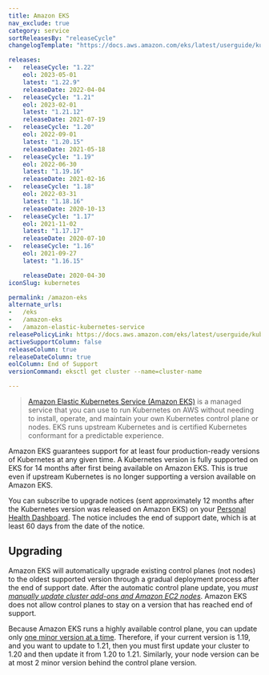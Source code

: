 ```yaml
---
title: Amazon EKS
nav_exclude: true
category: service
sortReleasesBy: "releaseCycle"
changelogTemplate: "https://docs.aws.amazon.com/eks/latest/userguide/kubernetes-versions.html#kubernetes-__RELEASE_CYCLE__"

releases:
-   releaseCycle: "1.22"
    eol: 2023-05-01
    latest: "1.22.9"
    releaseDate: 2022-04-04
-   releaseCycle: "1.21"
    eol: 2023-02-01
    latest: "1.21.12"
    releaseDate: 2021-07-19
-   releaseCycle: "1.20"
    eol: 2022-09-01
    latest: "1.20.15"
    releaseDate: 2021-05-18
-   releaseCycle: "1.19"
    eol: 2022-06-30
    latest: "1.19.16"
    releaseDate: 2021-02-16
-   releaseCycle: "1.18"
    eol: 2022-03-31
    latest: "1.18.16"
    releaseDate: 2020-10-13
-   releaseCycle: "1.17"
    eol: 2021-11-02
    latest: "1.17.17"
    releaseDate: 2020-07-10
-   releaseCycle: "1.16"
    eol: 2021-09-27
    latest: "1.16.15"

    releaseDate: 2020-04-30
iconSlug: kubernetes

permalink: /amazon-eks
alternate_urls:
-   /eks
-   /amazon-eks
-   /amazon-elastic-kubernetes-service
releasePolicyLink: https://docs.aws.amazon.com/eks/latest/userguide/kubernetes-versions.html
activeSupportColumn: false
releaseColumn: true
releaseDateColumn: true
eolColumn: End of Support
versionCommand: eksctl get cluster --name=cluster-name

---
```


> [Amazon Elastic Kubernetes Service (Amazon EKS)](https://aws.amazon.com/eks/) is a managed service that you can use to run Kubernetes on AWS without needing to install, operate, and maintain your own Kubernetes control plane or nodes. EKS runs upstream Kubernetes and is certified Kubernetes conformant for a predictable experience.

Amazon EKS guarantees support for at least four production-ready versions of Kubernetes at any given time. A Kubernetes version is fully supported on EKS for 14 months after first being available on Amazon EKS. This is true even if upstream Kubernetes is no longer supporting a version available on Amazon EKS.

You can subscribe to upgrade notices (sent approximately 12 months after the Kubernetes version was released on Amazon EKS) on your [Personal Health Dashboard](https://aws.amazon.com/premiumsupport/technology/personal-health-dashboard/). The notice includes the end of support date, which is at least 60 days from the date of the notice.

## Upgrading

Amazon EKS will automatically upgrade existing control planes (not nodes) to the oldest supported version through a gradual deployment process after the end of support date. After the automatic control plane update, you _must [manually update cluster add-ons and Amazon EC2 nodes][upgrade]_. Amazon EKS does not allow control planes to stay on a version that has reached end of support.

Because Amazon EKS runs a highly available control plane, you can update only [one minor version at a time][skew]. Therefore, if your current version is 1.19, and you want to update to 1.21, then you must first update your cluster to 1.20 and then update it from 1.20 to 1.21. Similarly, your node version can be at most 2 minor version behind the control plane version.

[upgrade]: https://docs.aws.amazon.com/eks/latest/userguide/update-cluster.html#update-existing-cluster
[skew]: https://kubernetes.io/docs/setup/version-skew-policy/#kube-apiserver
